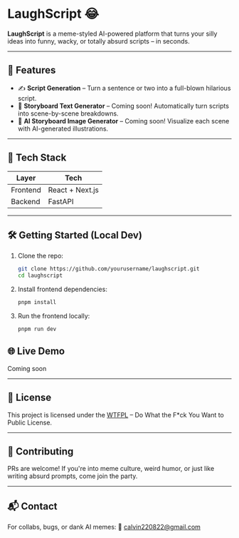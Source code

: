 # LaughScript 😂

**LaughScript** is a meme-styled AI-powered platform that turns your silly ideas into funny, wacky, or totally absurd scripts – in seconds.

---

## 🚀 Features

- ✍️ **Script Generation** – Turn a sentence or two into a full-blown hilarious script.
- 📄 **Storyboard Text Generator** – Coming soon! Automatically turn scripts into scene-by-scene breakdowns.
- 🎨 **AI Storyboard Image Generator** – Coming soon! Visualize each scene with AI-generated illustrations.

---

## 🧠 Tech Stack

| Layer     | Tech                            |
|-----------|---------------------------------|
| Frontend  | React + Next.js                 |
| Backend   | FastAPI |

---

## 🛠️ Getting Started (Local Dev)

1. Clone the repo:
   ```bash
   git clone https://github.com/yourusername/laughscript.git
   cd laughscript
   ```

2. Install frontend dependencies:

   ```bash
   pnpm install
   ```

3. Run the frontend locally:

   ```bash
   pnpm run dev
   ```

## 🌐 Live Demo

Coming soon

---

## 🧃 License
This project is licensed under the [WTFPL](http://www.wtfpl.net/) – Do What the F*ck You Want to Public License.

---

## 🤝 Contributing

PRs are welcome! If you're into meme culture, weird humor, or just like writing absurd prompts, come join the party.

---

## 📬 Contact

For collabs, bugs, or dank AI memes:
📮 [calvin220822@gmail.com](mailto:calvin220822@gmail.com)
